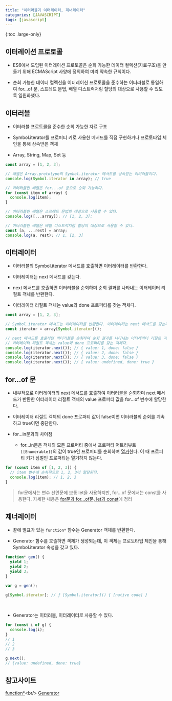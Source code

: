 ```yaml
---
title: "이터러블과 이터레이터, 제너레이터"
categories: [JAVASCRIPT]
tags: [javascript]
---
```


{:toc .large-only}

## 이터레이션 프로토콜

- ES6에서 도입된 이터레이션 프로토콜은 순회 가능한 데이터 컬렉션(자료구조)을 만들기 위해 ECMAScript 사양에 정의하여 미리 약속한 규칙이다.

- 순회 가능한 데이터 컬렉션을 이터레이션 프로토콜을 준수하는 이터러블로 통일하여 for...of 문, 스프레드 문법, 배열 디스트럭처링 할당의 대상으로 사용할 수 있도록 일원화했다.

## 이터러블

- 이터러블 프로토콜을 준수한 순회 가능한 자료 구조

- Symbol.iterator를 프로퍼티 키로 사용한 메서드를 직접 구현하거나 프로토타입 체인을 통해 상속받은 객체

- Array, String, Map, Set 등

```js
const array = [1, 2, 3];

// 배열은 Array.prototype의 Symbol.iterator 메서드를 상속받는 이터러블이다.
console.log(Symbol.iterator in array); // true

// 이터러블인 배열은 for...of 문으로 순회 가능하다.
for (const item of array) {
  console.log(item);
}

// 이터러블인 배열은 스프레드 문법의 대상으로 사용할 수 있다.
console.log([...array]); // [1, 2, 3];

// 이터러블인 배열은 배열 디스트럭처럼 할당의 대상으로 사용할 수 있다.
const [a, ...rest] = array;
console.log(a, rest); // 1, [2, 3]
```

## 이터레이터

- 이터러블의 Symbol.iterator 메서드를 호출하면 이터레이터를 반환한다.

- 이터레이터는 next 메서드를 갖는다.

- next 메서드를 호출하면 이터러블을 순회하며 순회 결과를 나타내는 이터레이터 리절트 객체를 반환한다.

- 이터레이터 리절트 객체는 value와 done 프로퍼티를 갖는 객체다.

```js
const array = [1, 2, 3];

// Symbol.iterator 메서드는 이터레이터를 반환한다. 이터레이터는 next 메서드를 갖는다.
const iterator = array[Symbol.iterator]();

// next 메서드를 호출하면 이터러블을 순회하며 순회 결과를 나타내는 이터레이터 리절트 객체를 반환한다.
// 이터레이터 리절트 객체는 value와 done 프로퍼티를 갖는 객체다.
console.log(iterator.next()); // { value: 1, done: false }
console.log(iterator.next()); // { value: 2, done: false }
console.log(iterator.next()); // { value: 3, done: false }
console.log(iterator.next()); // { value: undefined, done: true }
```

## for...of 문

- 내부적으로 이터레이터의 next 메서드를 호출하여 이터러블을 순회하며 next 메서드가 반환한 이터레이터 리절트 객체의 value 프로퍼티 값을 for...of 변수에 할당한다.

- 이터레이터 리절트 객체의 done 프로퍼티 값이 false이면 이터러블의 순회를 계속하고 true이면 중단한다.

- for...in문과의 차이점
  - for...in문은 객체의 모든 프로퍼티 중에서 프로퍼티 어트리뷰트 `[[Enumerable]]`의 값이 true인 프로퍼티를 순회하며 <u>열거</u>한다. 이 때 프로퍼티 키가 심벌인 프로퍼티는 열거하지 않는다.

```js
for (const item of [1, 2, 3]) {
  // item 변수에 순차적으로 1, 2, 3이 할당된다.
  console.log(item); // 1, 2, 3
}
```

> for문에서는 변수 선언문에 보통 let을 사용하지만, for...of 문에서는 const를 사용한다. 자세한 내용은 [for문과 for...of문, let과 const](https://jellymando.github.io/react/2021-12-08-for-of-let-const)에 정리

## 제너레이터

- 끝에 별표가 있는 `function*` 함수는 Generator 객체를 반환한다.

- Generator 함수를 호출하면 객체가 생성되는데, 이 객체는 프로토타입 체인을 통해 Symbol.iterator 속성을 갖고 있다.

```js
function* gen() {
  yield 1;
  yield 2;
  yield 3;
}

var g = gen();

g[Symbol.iterator]; // ƒ [Symbol.iterator]() { [native code] }
```

<br/>

- Generator는 이터러블, 이터레이터로 사용할 수 있다.

```js
for (const i of g) {
  console.log(i);
}
// 1
// 2
// 3

g.next();
// {value: undefined, done: true}
```

## 참고사이트

[function\*](https://developer.mozilla.org/ko/docs/Web/JavaScript/Reference/Statements/function*)<br/>
[Generator](https://developer.mozilla.org/ko/docs/Web/JavaScript/Reference/Global_Objects/Generator)
